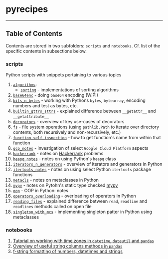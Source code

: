 # pyrecipes


----
## Table of Contents

Contents are stored in two subfolders: `scripts` and `notebooks`. 
Cf. list of the specific contents in subsections below.

### scripts 
Python scripts with snippets pertaining to various topics 
1. [`algorithms`](./scripts/algorithms):
   * [`sorting`](./scripts/algorithms/sorting) - implementations of sorting algorithms
2. [`base64enc`](./scripts/base64enc) - doing `base64` encoding (WiP!) 
3. [`bits_n_bytes`](./scripts/bits_n_bytes) - working with Pythons `bytes`, `bytearray`, encoding numbers and test as bytes, etc.
4. [`builtin_gttrs_sttrs`](./scripts/builtin_gttrs_sttrs) - explained difference between `__getattr__` and `__getattribute__`
5. [`decorators`](./scripts/decorators) - overview of key use-cases of decorators
6. [`fs`](./scripts/fs) - file system operations (using `pathlib.Path` to iterate over directory contents, both recursively and non-recursively, etc.)
7. [`function_self_inspection`](./scripts/function_self_inspection) - how to get function's name from within that function 
8. [`gcp_notes`](./scripts/gcp_notes) - investigation of select `Google Cloud Platform` aspects 
9. [`hackerrank`](./scripts/hackerrank) - notes on [Hackerrank](http://hackerrank.com/) problems
10. [`heapq_notes`](./scripts/heapq_notes) - notes on using Python's `heapq` class
11. [`iterators_n_generators`](./scripts/iterators_n_generators) - overview of iterators and generators in Python
12. [`itertools_notes`](./scripts/itertools_notes) - notes on using select Python `itertools` package functions
13. [`metacls`](./scripts/metacls) - notes on metaclasses in Python
14. [`mypy`](./scripts/mypy) - notes on Pytohn's static type checked [mypy](https://mypy.readthedocs.io/en/stable/)
15. [`oop`](./scripts/oop) - OOP in Python: notes
16. [`operators_overloading`](./scripts/operators_overloading) - overloading of operators in Python
17. [`reading_files`](./scripts/reading_files) - explained difference between `read`, `readline` and `readlines` methods called on open file
18. [`singleton_with_mcs`](./scripts/singleton_with_mcs) - implementing singleton patter in Python using metaclasses
  

### notebooks 
1. [Tutorial on working with time zones in `datetime`, `dateutil` and `pandas`](./notebooks/tutorial-timezones-datetime-dateutil-pandas.ipynb)
2. [Overview of useful string columns methods in `pandas`](./notebooks/dataframe_string_col_operations.ipynb)
3. [f-string formatting of numbers, datetimes and strings](./notebooks/fstring_tutorial.ipynb)
